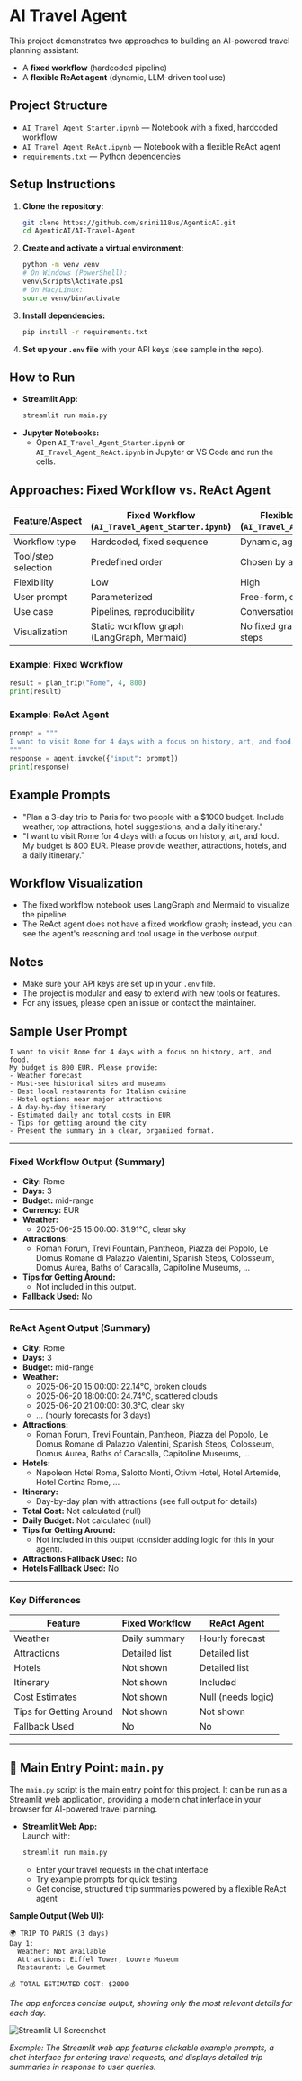 # AI Travel Agent

This project demonstrates two approaches to building an AI-powered travel planning assistant:
- A **fixed workflow** (hardcoded pipeline)
- A **flexible ReAct agent** (dynamic, LLM-driven tool use)

## Project Structure

- `AI_Travel_Agent_Starter.ipynb` — Notebook with a fixed, hardcoded workflow
- `AI_Travel_Agent_ReAct.ipynb` — Notebook with a flexible ReAct agent
- `requirements.txt` — Python dependencies

## Setup Instructions

1. **Clone the repository:**
   ```bash
   git clone https://github.com/srini118us/AgenticAI.git
   cd AgenticAI/AI-Travel-Agent
   ```
2. **Create and activate a virtual environment:**
   ```bash
   python -m venv venv
   # On Windows (PowerShell):
   venv\Scripts\Activate.ps1
   # On Mac/Linux:
   source venv/bin/activate
   ```
3. **Install dependencies:**
   ```bash
   pip install -r requirements.txt
   ```
4. **Set up your `.env` file** with your API keys (see sample in the repo).

## How to Run

- **Streamlit App:**
  ```bash
  streamlit run main.py
  ```
- **Jupyter Notebooks:**
  - Open `AI_Travel_Agent_Starter.ipynb` or `AI_Travel_Agent_ReAct.ipynb` in Jupyter or VS Code and run the cells.

## Approaches: Fixed Workflow vs. ReAct Agent

| Feature/Aspect         | Fixed Workflow (`AI_Travel_Agent_Starter.ipynb`) | Flexible ReAct Agent (`AI_Travel_Agent_ReAct.ipynb`) |
|------------------------|--------------------------------------------------|------------------------------------------------------|
| Workflow type          | Hardcoded, fixed sequence                        | Dynamic, agentic, LLM-driven                         |
| Tool/step selection    | Predefined order                                 | Chosen by agent at runtime                           |
| Flexibility            | Low                                              | High                                                 |
| User prompt            | Parameterized                                    | Free-form, conversational                            |
| Use case               | Pipelines, reproducibility                       | Conversational AI, flexibility                       |
| Visualization          | Static workflow graph (LangGraph, Mermaid)       | No fixed graph, but can log steps                    |

### Example: Fixed Workflow
```python
result = plan_trip("Rome", 4, 800)
print(result)
```

### Example: ReAct Agent
```python
prompt = """
I want to visit Rome for 4 days with a focus on history, art, and food.\nMy budget is 800 EUR. Please provide weather, attractions, hotels, and a daily itinerary.
"""
response = agent.invoke({"input": prompt})
print(response)
```

## Example Prompts
- "Plan a 3-day trip to Paris for two people with a $1000 budget. Include weather, top attractions, hotel suggestions, and a daily itinerary."
- "I want to visit Rome for 4 days with a focus on history, art, and food. My budget is 800 EUR. Please provide weather, attractions, hotels, and a daily itinerary."

## Workflow Visualization
- The fixed workflow notebook uses LangGraph and Mermaid to visualize the pipeline.
- The ReAct agent does not have a fixed workflow graph; instead, you can see the agent's reasoning and tool usage in the verbose output.

## Notes
- Make sure your API keys are set up in your `.env` file.
- The project is modular and easy to extend with new tools or features.
- For any issues, please open an issue or contact the maintainer.

## Sample User Prompt

```
I want to visit Rome for 4 days with a focus on history, art, and food.
My budget is 800 EUR. Please provide:
- Weather forecast
- Must-see historical sites and museums
- Best local restaurants for Italian cuisine
- Hotel options near major attractions
- A day-by-day itinerary
- Estimated daily and total costs in EUR
- Tips for getting around the city
- Present the summary in a clear, organized format.
```

---

### Fixed Workflow Output (Summary)

- **City:** Rome
- **Days:** 3
- **Budget:** mid-range
- **Currency:** EUR
- **Weather:**  
  - 2025-06-25 15:00:00: 31.91°C, clear sky
- **Attractions:**  
  - Roman Forum, Trevi Fountain, Pantheon, Piazza del Popolo, Le Domus Romane di Palazzo Valentini, Spanish Steps, Colosseum, Domus Aurea, Baths of Caracalla, Capitoline Museums, ...
- **Tips for Getting Around:**  
  - Not included in this output.
- **Fallback Used:** No

---

### ReAct Agent Output (Summary)

- **City:** Rome
- **Days:** 3
- **Budget:** mid-range
- **Weather:**  
  - 2025-06-20 15:00:00: 22.14°C, broken clouds  
  - 2025-06-20 18:00:00: 24.74°C, scattered clouds  
  - 2025-06-20 21:00:00: 30.3°C, clear sky  
  - ... (hourly forecasts for 3 days)
- **Attractions:**  
  - Roman Forum, Trevi Fountain, Pantheon, Piazza del Popolo, Le Domus Romane di Palazzo Valentini, Spanish Steps, Colosseum, Domus Aurea, Baths of Caracalla, Capitoline Museums, ...
- **Hotels:**  
  - Napoleon Hotel Roma, Salotto Monti, Otivm Hotel, Hotel Artemide, Hotel Cortina Rome, ...
- **Itinerary:**  
  - Day-by-day plan with attractions (see full output for details)
- **Total Cost:** Not calculated (null)
- **Daily Budget:** Not calculated (null)
- **Tips for Getting Around:**  
  - Not included in this output (consider adding logic for this in your agent).
- **Attractions Fallback Used:** No
- **Hotels Fallback Used:** No

---

### Key Differences

| Feature                | Fixed Workflow         | ReAct Agent           |
|------------------------|-----------------------|-----------------------|
| Weather                | Daily summary         | Hourly forecast       |
| Attractions            | Detailed list         | Detailed list         |
| Hotels                 | Not shown             | Detailed list         |
| Itinerary              | Not shown             | Included              |
| Cost Estimates         | Not shown             | Null (needs logic)    |
| Tips for Getting Around| Not shown             | Not shown             |
| Fallback Used          | No                    | No                    |

---

## 🏁 Main Entry Point: `main.py`

The `main.py` script is the main entry point for this project. It can be run as a Streamlit web application, providing a modern chat interface in your browser for AI-powered travel planning.

- **Streamlit Web App:**  
  Launch with:
  ```bash
  streamlit run main.py
  ```
  - Enter your travel requests in the chat interface
  - Try example prompts for quick testing
  - Get concise, structured trip summaries powered by a flexible ReAct agent

**Sample Output (Web UI):**
```
🌍 TRIP TO PARIS (3 days)
Day 1:
  Weather: Not available
  Attractions: Eiffel Tower, Louvre Museum
  Restaurant: Le Gourmet

💰 TOTAL ESTIMATED COST: $2000
```
*The app enforces concise output, showing only the most relevant details for each day.*

![Streamlit UI Screenshot](docs/streamlit_ui_example.png)

*Example: The Streamlit web app features clickable example prompts, a chat interface for entering travel requests, and displays detailed trip summaries in response to user queries.* 